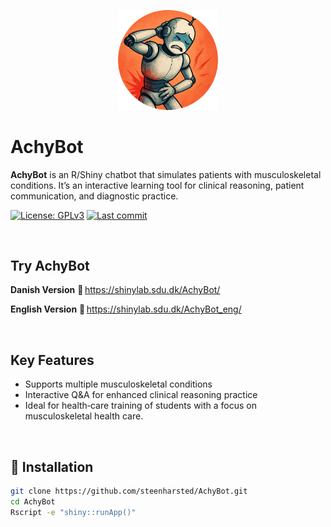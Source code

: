 <!-- top-of-readme logo -->
<p align="center">
  <img src="www/logo.png" alt="AchyBot logo" width="160"/>
</p>

# AchyBot

**AchyBot** is an R/Shiny chatbot that simulates patients with musculoskeletal conditions. It’s an interactive learning tool for clinical reasoning, patient communication, and diagnostic practice.

<!-- badges: start -->
[![License: GPLv3](https://img.shields.io/badge/License-GPLv3-blue.svg)](LICENSE)
[![Last commit](https://img.shields.io/github/last-commit/steenharsted/AchyBot.svg)](https://github.com/steenharsted/AchyBot/commits/master)
<!-- badges: end -->

<br>

## Try AchyBot

**Danish Version** 
🔗 https://shinylab.sdu.dk/AchyBot/  

**English Version** 
🔗 https://shinylab.sdu.dk/AchyBot_eng/


<br>
  
## Key Features

- Supports multiple musculoskeletal conditions 
- Interactive Q&A for enhanced clinical reasoning practice
- Ideal for health‑care training of students with a focus on musculoskeletal health care. 

<br>

## 💾 Installation

```bash
git clone https://github.com/steenharsted/AchyBot.git
cd AchyBot
Rscript -e "shiny::runApp()"
```
